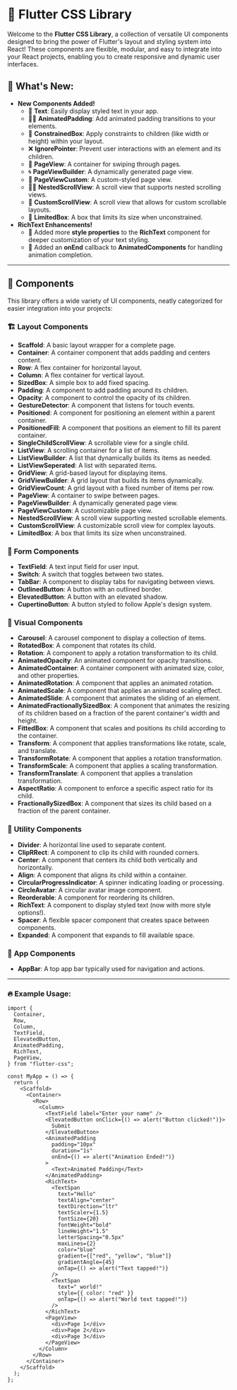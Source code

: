 # 🚀 **Flutter CSS Library**

Welcome to the **Flutter CSS Library**, a collection of versatile UI components designed to bring the power of Flutter's layout and styling system into React! These components are flexible, modular, and easy to integrate into your React projects, enabling you to create responsive and dynamic user interfaces.

## 🎉 **What's New:**

- **New Components Added!**
  - 📝 **Text**: Easily display styled text in your app.
  - 🏃‍♂️ **AnimatedPadding**: Add animated padding transitions to your elements.
  - 📏 **ConstrainedBox**: Apply constraints to children (like width or height) within your layout.
  - ❌ **IgnorePointer**: Prevent user interactions with an element and its children.
  - 📱 **PageView**: A container for swiping through pages.
  - 🌀 **PageViewBuilder**: A dynamically generated page view.
  - 🎨 **PageViewCustom**: A custom-styled page view.
  - 🧑‍💻 **NestedScrollView**: A scroll view that supports nested scrolling views.
  - 🔨 **CustomScrollView**: A scroll view that allows for custom scrollable layouts.
  - 🧳 **LimitedBox**: A box that limits its size when unconstrained.
- **RichText Enhancements!**
  - 🎨 Added more **style properties** to the **RichText** component for deeper customization of your text styling.
  - 📅 Added an **onEnd** callback to **AnimatedComponents** for handling animation completion.

---

## 🧩 **Components**

This library offers a wide variety of UI components, neatly categorized for easier integration into your projects:

### 🏗️ **Layout Components**

- **Scaffold**: A basic layout wrapper for a complete page.
- **Container**: A container component that adds padding and centers content.
- **Row**: A flex container for horizontal layout.
- **Column**: A flex container for vertical layout.
- **SizedBox**: A simple box to add fixed spacing.
- **Padding**: A component to add padding around its children.
- **Opacity**: A component to control the opacity of its children.
- **GestureDetector**: A component that listens for touch events.
- **Positioned**: A component for positioning an element within a parent container.
- **PositionedFill**: A component that positions an element to fill its parent container.
- **SingleChildScrollView**: A scrollable view for a single child.
- **ListView**: A scrolling container for a list of items.
- **ListViewBuilder**: A list that dynamically builds its items as needed.
- **ListViewSeperated**: A list with separated items.
- **GridView**: A grid-based layout for displaying items.
- **GridViewBuilder**: A grid layout that builds its items dynamically.
- **GridViewCount**: A grid layout with a fixed number of items per row.
- **PageView**: A container to swipe between pages.
- **PageViewBuilder**: A dynamically generated page view.
- **PageViewCustom**: A customizable page view.
- **NestedScrollView**: A scroll view supporting nested scrollable elements.
- **CustomScrollView**: A customizable scroll view for complex layouts.
- **LimitedBox**: A box that limits its size when unconstrained.

### 📝 **Form Components**

- **TextField**: A text input field for user input.
- **Switch**: A switch that toggles between two states.
- **TabBar**: A component to display tabs for navigating between views.
- **OutlinedButton**: A button with an outlined border.
- **ElevatedButton**: A button with an elevated shadow.
- **CupertinoButton**: A button styled to follow Apple's design system.

### 🌈 **Visual Components**

- **Carousel**: A carousel component to display a collection of items.
- **RotatedBox**: A component that rotates its child.
- **Rotation**: A component to apply a rotation transformation to its child.
- **AnimatedOpacity**: An animated component for opacity transitions.
- **AnimatedContainer**: A container component with animated size, color, and other properties.
- **AnimatedRotation**: A component that applies an animated rotation.
- **AnimatedScale**: A component that applies an animated scaling effect.
- **AnimatedSlide**: A component that animates the sliding of an element.
- **AnimatedFractionallySizedBox**: A component that animates the resizing of its children based on a fraction of the parent container's width and height.
- **FittedBox**: A component that scales and positions its child according to the container.
- **Transform**: A component that applies transformations like rotate, scale, and translate.
- **TransformRotate**: A component that applies a rotation transformation.
- **TransformScale**: A component that applies a scaling transformation.
- **TransformTranslate**: A component that applies a translation transformation.
- **AspectRatio**: A component to enforce a specific aspect ratio for its child.
- **FractionallySizedBox**: A component that sizes its child based on a fraction of the parent container.

### 🔧 **Utility Components**

- **Divider**: A horizontal line used to separate content.
- **ClipRRect**: A component to clip its child with rounded corners.
- **Center**: A component that centers its child both vertically and horizontally.
- **Align**: A component that aligns its child within a container.
- **CircularProgressIndicator**: A spinner indicating loading or processing.
- **CircleAvatar**: A circular avatar image component.
- **Reorderable**: A component for reordering its children.
- **RichText**: A component to display styled text (now with more style options!).
- **Spacer**: A flexible spacer component that creates space between components.
- **Expanded**: A component that expands to fill available space.

### 📱 **App Components**

- **AppBar**: A top app bar typically used for navigation and actions.

---

### 🔥 **Example Usage:**

```tsx
import {
  Container,
  Row,
  Column,
  TextField,
  ElevatedButton,
  AnimatedPadding,
  RichText,
  PageView,
} from "flutter-css";

const MyApp = () => {
  return (
    <Scaffold>
      <Container>
        <Row>
          <Column>
            <TextField label="Enter your name" />
            <ElevatedButton onClick={() => alert("Button clicked!")}>
              Submit
            </ElevatedButton>
            <AnimatedPadding
              padding="10px"
              duration="1s"
              onEnd={() => alert("Animation Ended!")}
            >
              <Text>Animated Padding</Text>
            </AnimatedPadding>
            <RichText>
              <TextSpan
                text="Hello"
                textAlign="center"
                textDirection="ltr"
                textScaler={1.5}
                fontSize={20}
                fontWeight="bold"
                lineHeight="1.5"
                letterSpacing="0.5px"
                maxLines={2}
                color="blue"
                gradient={["red", "yellow", "blue"]}
                gradientAngle={45}
                onTap={() => alert("Text tapped!")}
              />
              <TextSpan
                text=" world!"
                style={{ color: "red" }}
                onTap={() => alert("World text tapped!")}
              />
            </RichText>
            <PageView>
              <div>Page 1</div>
              <div>Page 2</div>
              <div>Page 3</div>
            </PageView>
          </Column>
        </Row>
      </Container>
    </Scaffold>
  );
};
```
